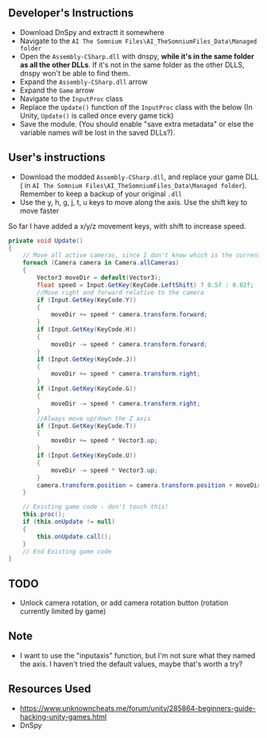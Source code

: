 ## Developer's Instructions

- Download DnSpy and extractt it somewhere
- Navigate to the `AI The Somnium Files\AI_TheSomniumFiles_Data\Managed folder`
- Open the `Assembly-CSharp.dll` with dnspy, **while it's in the same folder as all the other DLLs**. If it's not in the same folder as the other DLLS, dnspy won't be able to find them.
- Expand the `Assembly-CSharp.dll` arrow
- Expand the `Game` arrow
- Navigate to the `InputProc` class
- Replace the `Update()` function of the `InputProc` class with the below (In Unity, `Update()` is called once every game tick)
- Save the module. (You should enable "save extra metadata" or else the variable names will be lost in the saved DLLs?).

## User's instructions

- Download the modded `Assembly-CSharp.dll`, and replace your game DLL ( in `AI The Somnium Files\AI_TheSomniumFiles_Data\Managed folder`). Remember to keep a backup of your original `.dll`
- Use the y, h, g, j, t, u keys to move along the axis. Use the shift key to move faster

So far I have added a x/y/z movement keys, with shift to increase speed.

```csharp
private void Update()
{
    // Move all active cameras, since I don't know which is the currently active camera
    foreach (Camera camera in Camera.allCameras)
    {
        Vector3 moveDir = default(Vector3);
        float speed = Input.GetKey(KeyCode.LeftShift) ? 0.5f : 0.02f;
        //Move right and forward relative to the camera
        if (Input.GetKey(KeyCode.Y))
        {
            moveDir += speed * camera.transform.forward;
        }
        if (Input.GetKey(KeyCode.H))
        {
            moveDir -= speed * camera.transform.forward;
        }
        if (Input.GetKey(KeyCode.J))
        {
            moveDir += speed * camera.transform.right;
        }
        if (Input.GetKey(KeyCode.G))
        {
            moveDir -= speed * camera.transform.right;
        }
        //Always move up/down the Z axis
        if (Input.GetKey(KeyCode.T))
        {
            moveDir += speed * Vector3.up;
        }
        if (Input.GetKey(KeyCode.U))
        {
            moveDir -= speed * Vector3.up;
        }
        camera.transform.position = camera.transform.position + moveDir;
    }

    // Existing game code - don't touch this!
    this.proc();
    if (this.onUpdate != null)
    {
        this.onUpdate.call();
    }
    // End Existing game code
}
```

## TODO

- Unlock camera rotation, or add camera rotation button (rotation currently limited by game)

## Note

- I want to use the "inputaxis" function, but I'm not sure what they named the axis. I haven't tried the default values, maybe that's worth a try?

## Resources Used

- https://www.unknowncheats.me/forum/unity/285864-beginners-guide-hacking-unity-games.html
- DnSpy
